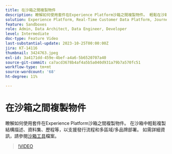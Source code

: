 ```yaml
---
title: 在沙箱之間複製物件
description: 瞭解如何使用套件在Experience Platform沙箱之間複製物件。 輕鬆在沙箱中複製結構描述、資料集、歷程等。
solution: Experience Platform, Real-Time Customer Data Platform, Journey Optimizer
feature: Sandboxes
role: Admin, Data Architect, Data Engineer, Developer
level: Intermediate
doc-type: Feature Video
last-substantial-update: 2023-10-25T00:00:00Z
jira: KT-14116
thumbnail: 3424763.jpeg
exl-id: 3a4171dd-459e-4bef-a4a6-5b6520707a40
source-git-commit: ca7acd3678b4af4a5b5a040d931a79b7a570fc51
workflow-type: tm+mt
source-wordcount: '68'
ht-degree: 11%

---
```


# 在沙箱之間複製物件

瞭解如何使用套件在Experience Platform沙箱之間複製物件。 在沙箱中輕鬆複製結構描述、資料集、歷程等，以支援發行流程和多區域/多品牌部署。 如需詳細資訊，請參閱[沙箱工具](https://experienceleague.adobe.com/docs/experience-platform/sandbox/ui/sandbox-tooling.html)檔案。 

>[!VIDEO](https://video.tv.adobe.com/v/3424763/?learn=on)
